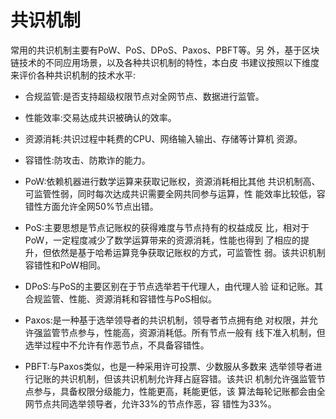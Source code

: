 #  共识机制

常用的共识机制主要有PoW、PoS、DPoS、Paxos、PBFT等。另 外，基于区块链技术的不同应用场景，以及各种共识机制的特性，本白皮 书建议按照以下维度来评价各种共识机制的技术水平:
- 合规监管:是否支持超级权限节点对全网节点、数据进行监管。 
- 性能效率:交易达成共识被确认的效率。 
- 资源消耗:共识过程中耗费的CPU、网络输入输出、存储等计算机 资源。
- 容错性:防攻击、防欺诈的能力。


- PoW:依赖机器进行数学运算来获取记账权，资源消耗相比其他 共识机制高、可监管性弱，同时每次达成共识需要全网共同参与运算，性 能效率比较低，容错性方面允许全网50%节点出错。
- PoS:主要思想是节点记账权的获得难度与节点持有的权益成反 比，相对于PoW，一定程度减少了数学运算带来的资源消耗，性能也得到 了相应的提升，但依然是基于哈希运算竞争获取记账权的方式，可监管性 弱。该共识机制容错性和PoW相同。
- DPoS:与PoS的主要区别在于节点选举若干代理人，由代理人验 证和记账。其合规监管、性能、资源消耗和容错性与PoS相似。
- Paxos:是一种基于选举领导者的共识机制，领导者节点拥有绝 对权限，并允许强监管节点参与，性能高，资源消耗低。所有节点一般有 线下准入机制，但选举过程中不允许有作恶节点，不具备容错性。
- PBFT:与Paxos类似，也是一种采用许可投票、少数服从多数来 选举领导者进行记账的共识机制，但该共识机制允许拜占庭容错。该共识 机制允许强监管节点参与，具备权限分级能力，性能更高，耗能更低，该 算法每轮记账都会由全网节点共同选举领导者，允许33%的节点作恶，容 错性为33%。
